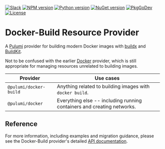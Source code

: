 [![Slack](http://www.pulumi.com/images/docs/badges/slack.svg)](https://slack.pulumi.com)
[![NPM version](https://badge.fury.io/js/%40pulumi%2fdocker-build.svg)](https://www.npmjs.com/package/@pulumi/docker-build)
[![Python version](https://badge.fury.io/py/pulumi-docker-build.svg)](https://pypi.org/project/pulumi-docker-build)
[![NuGet version](https://badge.fury.io/nu/pulumi.dockerbuild.svg)](https://badge.fury.io/nu/pulumi.dockerbuild)
[![PkgGoDev](https://pkg.go.dev/badge/github.com/pulumi/pulumi-docker-build/sdk/go)](https://pkg.go.dev/github.com/pulumi/pulumi-docker-build/sdk/go)
[![License](https://img.shields.io/npm/l/%40pulumi%2Fpulumi.svg)](https://github.com/pulumi/pulumi-docker-build/blob/main/LICENSE)

# Docker-Build Resource Provider

A [Pulumi](http://pulumi.com) provider for building modern Docker images with [buildx](https://docs.docker.com/build/architecture/) and [BuildKit](https://docs.docker.com/build/buildkit/).

Not to be confused with the earlier
[Docker](http://github.com/pulumi/pulumi-docker) provider, which is still
appropriate for managing resources unrelated to building images.

| Provider               | Use cases                                                                                                                                                |
| ----------------       | -------------------------------------------------------------------------------------------------------------------------------------------------------- |
| `@pulumi/docker-build` | Anything related to building images with `docker build`.                                                                                                 |
| `@pulumi/docker`       | Everything else -- including running containers and creating networks.                                                                                   |

## Reference

For more information, including examples and migration guidance, please see the Docker-Build provider's detailed [API documentation](https://www.pulumi.com/registry/packages/docker-build/).
